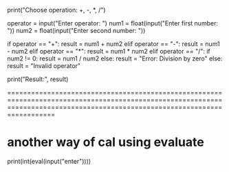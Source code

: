 print("Choose operation: +, -, *, /")

operator = input("Enter operator: ")
num1 = float(input("Enter first number: "))
num2 = float(input("Enter second number: "))

if operator == "+":
    result = num1 + num2
elif operator == "-":
    result = num1 - num2
elif operator == "*":
    result = num1 * num2
elif operator == "/":
    if num2 != 0:
        result = num1 / num2
    else:
        result = "Error: Division by zero"
else:
    result = "Invalid operator"

print("Result:", result)




==============================================================================================================================================================================


# another way of cal using evaluate
print(int(eval(input("enter"))))


